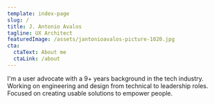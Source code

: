 ```yaml
---
template: index-page
slug: /
title: J. Antonio Avalos
tagline: UX Architect
featuredImage: /assets/jantonioavalos-picture-1020.jpg
cta:
  ctaText: About me
  ctaLink: /about
---
```


I'm a user advocate with a 9+ years background in the tech industry. Working on engineering and design from technical to leadership roles. Focused on creating usable solutions to empower people.
